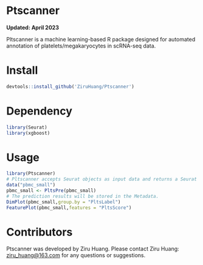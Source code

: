 # Ptscanner

**Updated: April 2023**

Pltscanner is a machine learning-based R package designed for automated annotation of platelets/megakaryocytes in scRNA-seq data. 

# Install
```R
devtools::install_github('ZiruHuang/Ptscanner')
```

# Dependency
```R
library(Seurat)
library(xgboost)
```

# Usage

```R
library(Ptscanner)
# Pltscanner accepts Seurat objects as input data and returns a Seurat object with platelet cell labels and prediction scores for each cell.
data("pbmc_small")
pbmc_small <- PltsPre(pbmc_small)
# The prediction results will be stored in the Metadata.
DimPlot(pbmc_small,group.by = "PltsLabel")
FeaturePlot(pbmc_small,features = "PltsScore")
```
# Contributors

Ptscanner was developed by Ziru Huang. Please contact Ziru Huang: ziru_huang@163.com for any questions or suggestions.